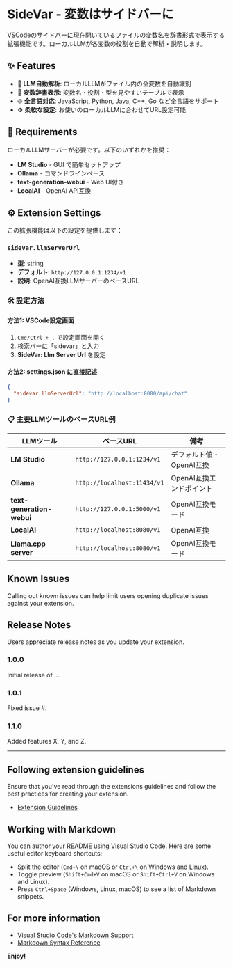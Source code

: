 # SideVar - 変数はサイドバーに

VSCodeのサイドバーに現在開いているファイルの変数名を辞書形式で表示する拡張機能です。ローカルLLMが各変数の役割を自動で解析・説明します。

## ✨ Features

- 🤖 **LLM自動解析**: ローカルLLMがファイル内の全変数を自動識別
- 📝 **変数辞書表示**: 変数名・役割・型を見やすいテーブルで表示
- 🌐 **全言語対応**: JavaScript, Python, Java, C++, Go など全言語をサポート
- ⚙️ **柔軟な設定**: お使いのローカルLLMに合わせてURL設定可能

## 🔧 Requirements

ローカルLLMサーバーが必要です。以下のいずれかを推奨：

- **LM Studio** - GUI で簡単セットアップ
- **Ollama** - コマンドラインベース 
- **text-generation-webui** - Web UI付き
- **LocalAI** - OpenAI API互換

## ⚙️ Extension Settings

この拡張機能は以下の設定を提供します：

### `sidevar.llmServerUrl`
- **型**: string
- **デフォルト**: `http://127.0.0.1:1234/v1`
- **説明**: OpenAI互換LLMサーバーのベースURL

### 🛠️ 設定方法

#### 方法1: VSCode設定画面
1. `Cmd/Ctrl + ,` で設定画面を開く
2. 検索バーに「sidevar」と入力
3. **SideVar: Llm Server Url** を設定

#### 方法2: settings.json に直接記述
```json
{
  "sidevar.llmServerUrl": "http://localhost:8080/api/chat"
}
```

### 📋 主要LLMツールのベースURL例

| LLMツール | ベースURL | 備考 |
|-----------|-----|------|
| **LM Studio** | `http://127.0.0.1:1234/v1` | デフォルト値・OpenAI互換 |
| **Ollama** | `http://localhost:11434/v1` | OpenAI互換エンドポイント |
| **text-generation-webui** | `http://127.0.0.1:5000/v1` | OpenAI互換モード |
| **LocalAI** | `http://localhost:8080/v1` | OpenAI互換 |
| **Llama.cpp server** | `http://localhost:8080/v1` | OpenAI互換モード |

## Known Issues

Calling out known issues can help limit users opening duplicate issues against your extension.

## Release Notes

Users appreciate release notes as you update your extension.

### 1.0.0

Initial release of ...

### 1.0.1

Fixed issue #.

### 1.1.0

Added features X, Y, and Z.

---

## Following extension guidelines

Ensure that you've read through the extensions guidelines and follow the best practices for creating your extension.

* [Extension Guidelines](https://code.visualstudio.com/api/references/extension-guidelines)

## Working with Markdown

You can author your README using Visual Studio Code. Here are some useful editor keyboard shortcuts:

* Split the editor (`Cmd+\` on macOS or `Ctrl+\` on Windows and Linux).
* Toggle preview (`Shift+Cmd+V` on macOS or `Shift+Ctrl+V` on Windows and Linux).
* Press `Ctrl+Space` (Windows, Linux, macOS) to see a list of Markdown snippets.

## For more information

* [Visual Studio Code's Markdown Support](http://code.visualstudio.com/docs/languages/markdown)
* [Markdown Syntax Reference](https://help.github.com/articles/markdown-basics/)

**Enjoy!**
